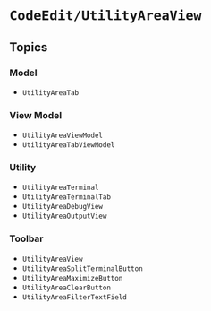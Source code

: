 # ``CodeEdit/UtilityAreaView``

## Topics

### Model

- ``UtilityAreaTab``

### View Model

- ``UtilityAreaViewModel``
- ``UtilityAreaTabViewModel``

### Utility

- ``UtilityAreaTerminal``
- ``UtilityAreaTerminalTab``
- ``UtilityAreaDebugView``
- ``UtilityAreaOutputView``

### Toolbar

- ``UtilityAreaView``
- ``UtilityAreaSplitTerminalButton``
- ``UtilityAreaMaximizeButton``
- ``UtilityAreaClearButton``
- ``UtilityAreaFilterTextField``
